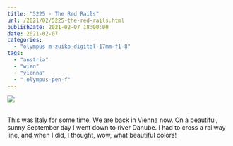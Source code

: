 ```yaml
---
title: "5225 - The Red Rails"
url: /2021/02/5225-the-red-rails.html
publishDate: 2021-02-07 18:00:00
date: 2021-02-07
categories: 
  - "olympus-m-zuiko-digital-17mm-f1-8"
tags: 
  - "austria"
  - "wien"
  - "vienna"
  - " olympus-pen-f"
---
```

<div class="container">
<div class="center"><a target="_blank" href="https://d25zfm9zpd7gm5.cloudfront.net/1200x1200/2018/20180918_164756_lr.jpg"><img class="webfeedsFeaturedVisual" src="https://d25zfm9zpd7gm5.cloudfront.net/0600x0600/2018/20180918_164756_lr.jpg" /></a></div>
</div>
<br />

This was Italy for some time. We are back in Vienna now. On
a beautiful, sunny September day I went down to river
Danube. I had to cross a railway line, and when I did, I
thought, wow, what beautiful colors!